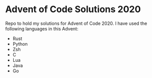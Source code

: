 # Advent of Code Solutions 2020

Repo to hold my solutions for Advent of Code 2020. I have used the following languages in this Advent:

- Rust
- Python
- Zsh
- C
- Lua
- Java
- Go
